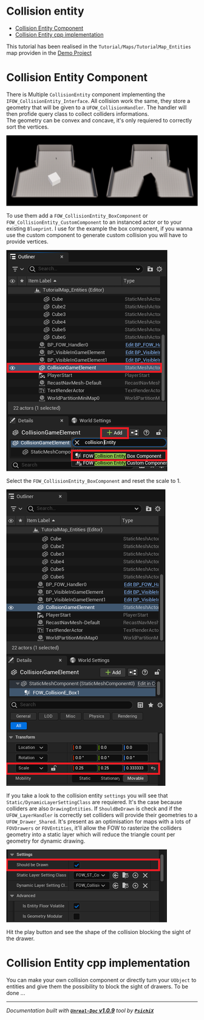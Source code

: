 # Collision entity

- [Collision Entity Component](#collision-yentity-component)
- [Collision Entity cpp implementation](#collision-entity-cpp-implementation)

This tutorial has been realised in the `Tutorial/Maps/TutorialMap_Entities` map providen in the
[Demo Project](https://github.com/gandoulf/LayeredFOW_Demo)

# Collision Entity Component

There is Multiple `CollisionEntity` component implementing the `IFOW_CollisionEntity_Interface`.
All collision work the same, they store a geometry that will be given to a `UFOW_CollisionHandler`.
The handler will then profide query class to collect colliders informations. <br />
The geometry can be convex and concave, it's only requiered to correctly sort the vertices.

![CollisionEntity](../../../Assets/Tutorial/Entities/Collision/0_SetupCollisionComponentMerged.png)

To use them add a `FOW_CollisionEntity_BoxComponent` or `FOW_CollisionEntity_CustomComponent`
to an instanced actor or to your existing `Blueprint`. I use for the example the box component,
if you wanna use the custom component to generate custom collision you will have to provide vertices.

![CollisionEntity](../../../Assets/Tutorial/Entities/Collision/2_AddBoxCollisionComponent.png)

Select the `FOW_CollisionEntity_BoxComponent` and reset the scale to 1.

![CollisionEntity](../../../Assets/Tutorial/Entities/Collision/3_ResetCollisionBoxScaleToOne.png)

If you take a look to the collision entity `settings` you will see that `Static/DynamicLayerSettingClass` are requiered.
It's the case because colliders are also `DrawingEntities`. If `ShouldBeDrawn` is check and if the
`UFOW_LayerHandler` is correctly set colliders will provide their geometries to a `UFOW_Drawer_Shared`.
It's present as an optimisation for maps with a lots of `FOVDrawers` or `FOVEntities`, it'll allow the
FOW to rasterize the colliders geometry into a static layer which will reduce the triangle count per geometry
for dynamic drawing.

![CollisionEntity](../../../Assets/Tutorial/Entities/Collision/4_CollisionEntityGeneralParameters.png)

Hit the play button and see the shape of the collision blocking the sight of the drawer.

# Collision Entity cpp implementation

You can make your own collision component or directly turn your `UObject` to entities and give them
the possibility to block the sight of drawers. To be done ...

---
_Documentation built with [**`Unreal-Doc` v1.0.9**](https://github.com/PsichiX/unreal-doc) tool by [**`PsichiX`**](https://github.com/PsichiX)_